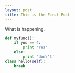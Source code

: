 ```yaml
---
layout: post
title: This is the First Post
---
```


What is happening.

~~~python
def myfunc():
	if you == 4:
		print 'Yes'
	else:
		print 'don\'t'
class hello(self):
	break
~~~
